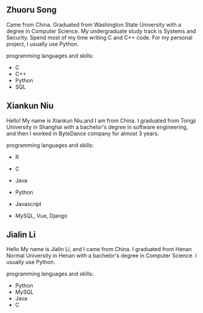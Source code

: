 

<h2>Zhuoru Song</h2>

Came from China. Graduated from Washington State University with a degree in Computer Science. My undergraduate study track is Systems and Security. Spend most of my time writing C and C++ code. For my personal project, I usually use Python.

programming languages and skills:
- C
- C++
- Python
- SQL


<h2>Xiankun Niu</h2>

Hello! My name is Xiankun Niu,and I am from China. I graduated from Tongji University in Shanghai with a bachelor's degree in software engineering, and then I worked in ByteDance company for almost 3 years.

programming languages and skills:
- R
- C
- Java
- Python
- Javascript

- MySQL, Vue, Django 


<h2>Jialin Li</h2>

Hello My name is Jialin Li, and I came from China. I graduated from Henan Normal University in Henan with a bachelor's degree in Computer Science. I usually use Python.

programming languages and skills:
- Python
- MySQL
- Java
- C
